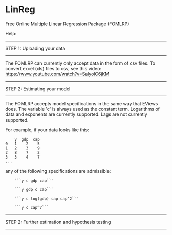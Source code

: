 LinReg
======

Free Online Multiple Linear Regression Package (FOMLRP)

Help:

**********************************************************************************************************************
STEP 1: Uploading your data
**********************************************************************************************************************

The FOMLRP can currently only accept data in the form of csv files. 
To convert excel (xls) files to csv, see this video: https://www.youtube.com/watch?v=SalyolC6jKM

**********************************************************************************************************************
STEP 2: Estimating your model
**********************************************************************************************************************

The FOMLRP accepts model specifications in the same way that EViews does. The variable 'c' is always used as the
constant term. Logarithms of data and exponents are currently supported. Lags are not currently supported.

For example, if your data looks like this:

        y  gdp  cap
    0   1    2    5
    1   2    3    9
    2   8    7    2
    3   3    4    7
    ...
    
any of the following specifications are admissible:

        ```y c gdp cap```

        ```y gdp c cap```

        ```y c log(gdp) cap cap^2```

        ```y c cap^7```

**********************************************************************************************************************
STEP 2: Further estimation and hypothesis testing
**********************************************************************************************************************
